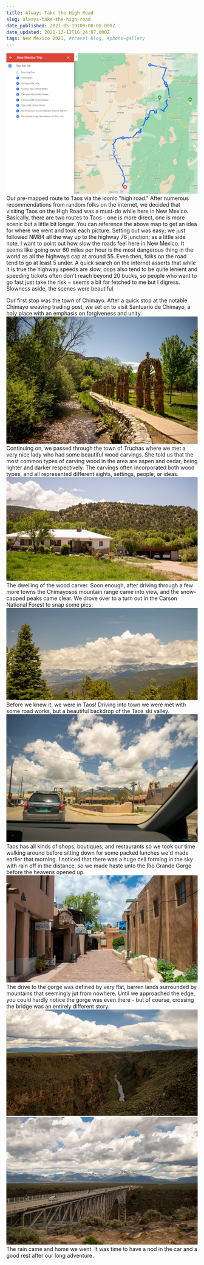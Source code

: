 ```yaml
---
title: Always Take the High Road
slug: always-take-the-high-road
date_published: 2021-05-19T00:00:00.000Z
date_updated: 2021-12-12T16:24:07.000Z
tags: New Mexico 2021, #travel blog, #photo-gallery
---
```


![](../../content/images/2021/12/highroadtaos.png)Our pre-mapped route to Taos via the iconic "high road."
After numerous recommendations from random folks on the internet, we decided that visiting Taos on the High Road was a must-do while here in New Mexico. Basically, there are two routes to Taos - one is more direct, one is more scenic but a little bit longer. You can reference the above map to get an idea for where we went and took each picture. Setting out was easy; we just followed NM84 all the way up to the highway 76 junction; as a little side note, I want to point out how slow the roads feel here in New Mexico. It seems like going over 60 miles per hour is the most dangerous thing in the world as all the highways cap at around 55. Even then, folks on the road tend to go at least 5 under. A quick search on the internet asserts that while it is true the highway speeds are slow, cops also tend to be quite lenient and speeding tickets often don't reach beyond 20 bucks, so people who want to go fast just take the risk ~ seems a bit far fetched to me but I digress. Slowness aside, the scenes were beautiful.

Our first stop was the town of Chimayo. After a quick stop at the notable Chimayo weaving trading post, we set on to visit Santuario de Chimayo, a holy place with an emphasis on forgiveness and unity.
![](../../content/images/2021/12/newmexico2021-4-39.jpg)
Continuing on, we passed through the town of Truchas where we met a very nice lady who had some beautiful wood carvings. She told us that the most common types of carving wood in the area are aspen and cedar, being lighter and darker respectively. The carvings often incorporated both wood types, and all represented different sights, settings, people, or ideas.
![](../../content/images/2021/12/newmexico2021-4-29.jpg)The dwelling of the wood carver.
Soon enough, after driving through a few more towns the Chimayosos mountain range came into view, and the snow-capped peaks came clear. We drove over to a turn out in the Carson National Forest to snap some pics:
![](../../content/images/2021/12/newmexico2021-4-21.jpg)
Before we knew it, we were in Taos! Driving into town we were met with some road works, but a beautiful backdrop of the Taos ski valley.
![](../../content/images/2021/12/newmexico2021-4-15.jpg)
Taos has all kinds of shops, boutiques, and restaurants so we took our time walking around before sitting down for some packed lunches we'd made earlier that morning. I noticed that there was a huge cell forming in the sky with rain off in the distance, so we made haste unto the Rio Grande Gorge before the heavens opened up.
![](../../content/images/2021/12/newmexico2021-4-12.jpg)
The drive to the gorge was defined by very flat, barren lands surrounded by mountains that seemingly jut from nowhere. Until we approached the edge, you could hardly notice the gorge was even there - but of course, crossing the bridge was an entirely different story.
![](../../content/images/2021/12/newmexico2021-4-06.jpg)![](../../content/images/2021/12/newmexico2021-4-01.jpg)
The rain came and home we went. It was time to have a nod in the car and a good rest after our long adventure. 
